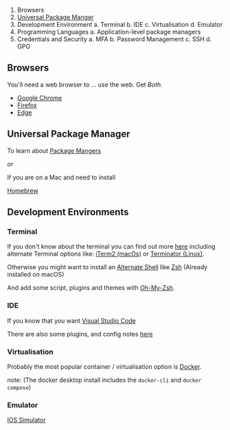 
1. Browsers
2. [Universal Package Manger](#universal-package-mangers)
3. Development Environment
  a. Terminal
  b. IDE
  c. Virtualisation
  d. Emulator
4. Programming Languages
  a. Application-level package managers
5. Credentials and Security
  a. MFA
  b. Password Management
  c. SSH
  d. GPG

## Browsers

You'll need a web browser to ... use the web. Get _Both_.

- [Google Chrome](https://www.google.com/chrome/)
- [Firefox](https://www.mozilla.org/en-GB/firefox/new/)
- [Edge](https://www.microsoft.com/en-us/edge)

## Universal Package Manager

To learn about [Package Mangers](./guides/package-managers.md#package-managers)

_or_

If you are on a Mac and need to install

[Homebrew](./guides/package-managers.md#Homebrew)

## Development Environments

  ### Terminal

  If you don't know about the terminal you can find out more [here](./guides/terminal.md#terminal) including alternate Terminal options like: 
  [iTerm2 (macOs)](./guides/terminal.md#installing-a-terminal-emulator) or
  [Terminator (Linux)](./guides/terminal.md#installing-a-terminal-emulator).

  Otherwise you might want to install an [Alternate Shell](./guides/terminal.md#shell) like [Zsh](./guides/terminal.md#zsh) (Already installed on macOS)

  And add some script, plugins and themes with [Oh-My-Zsh](./guides/oh-my-zsh.md).

  ### IDE
  
  If you know that you want [Visual Studio Code](https://code.visualstudio.com/)

  There are also some plugins, and config notes [here](./guides/ide/vs-code/index.md)

  ### Virtualisation

  Probably the most popular container / virtualisation option is [Docker](https://docs.docker.com/desktop/mac/install/).

  note: (The docker desktop install includes the `docker-cli` and `docker compose`)

  ### Emulator
  [IOS Simulator](./guides/emulators/emulators/ios-emulator.md)
